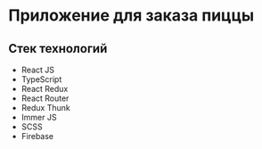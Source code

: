 # Приложение для заказа пиццы

## Стек технологий


+ React JS
+ TypeScript
+ React Redux
+ React Router
+ Redux Thunk
+ Immer JS
+ SCSS
+ Firebase